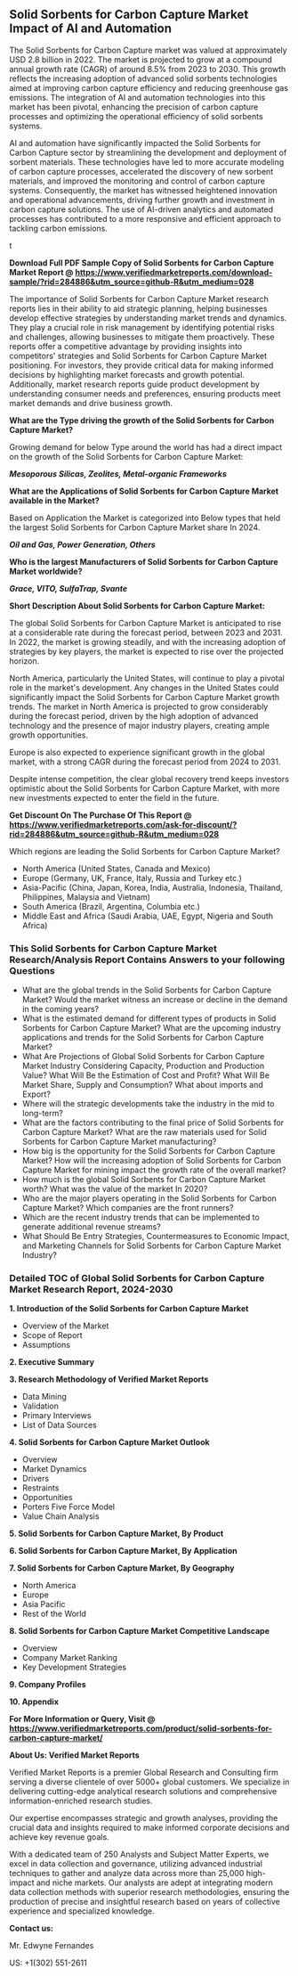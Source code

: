 <h2>Solid Sorbents for Carbon Capture Market Impact of AI and Automation</h2><p>The Solid Sorbents for Carbon Capture market was valued at approximately USD 2.8 billion in 2022. The market is projected to grow at a compound annual growth rate (CAGR) of around 8.5% from 2023 to 2030. This growth reflects the increasing adoption of advanced solid sorbents technologies aimed at improving carbon capture efficiency and reducing greenhouse gas emissions. The integration of AI and automation technologies into this market has been pivotal, enhancing the precision of carbon capture processes and optimizing the operational efficiency of solid sorbents systems.</p><p>AI and automation have significantly impacted the Solid Sorbents for Carbon Capture sector by streamlining the development and deployment of sorbent materials. These technologies have led to more accurate modeling of carbon capture processes, accelerated the discovery of new sorbent materials, and improved the monitoring and control of carbon capture systems. Consequently, the market has witnessed heightened innovation and operational advancements, driving further growth and investment in carbon capture solutions. The use of AI-driven analytics and automated processes has contributed to a more responsive and efficient approach to tackling carbon emissions.</p>t</p><p id="" class=""><strong>Download Full PDF Sample Copy of Solid Sorbents for Carbon Capture Market Report @ <a href="https://www.verifiedmarketreports.com/download-sample/?rid=284886&utm_source=github-R&utm_medium=028" target="_blank">https://www.verifiedmarketreports.com/download-sample/?rid=284886&utm_source=github-R&utm_medium=028</a></strong></p><p>The importance of&nbsp;Solid Sorbents for Carbon Capture Market research reports lies in their ability to aid strategic planning, helping businesses develop effective strategies by understanding market trends and dynamics. They play a crucial role in risk management by identifying potential risks and challenges, allowing businesses to mitigate them proactively. These reports offer a competitive advantage by providing insights into competitors' strategies and Solid Sorbents for Carbon Capture Market positioning. For investors, they provide critical data for making informed decisions by highlighting market forecasts and growth potential. Additionally, market research reports guide product development by understanding consumer needs and preferences, ensuring products meet market demands and drive business growth.</p><p><strong>What are the&nbsp;Type driving the growth of the Solid Sorbents for Carbon Capture Market?</strong></p><p id="" class="">Growing demand for below Type around the world has had a direct impact on the growth of the Solid Sorbents for Carbon Capture Market:</p><em><strong>Mesoporous Silicas, Zeolites, Metal-organic Frameworks</strong></em></p><strong>What are the&nbsp;Applications&nbsp;of Solid Sorbents for Carbon Capture Market available in the Market?</strong></p><p id="" class="">Based on Application the Market is categorized into Below types that held the largest Solid Sorbents for Carbon Capture Market share In 2024.</p><em><strong>Oil and Gas, Power Generation, Others</strong></em></p><strong>Who is the largest Manufacturers of Solid Sorbents for Carbon Capture Market worldwide?</strong></p><p><em><strong>Grace, VITO, SulfaTrap, Svante</strong></em></p><p id="" class=""><strong>Short Description About Solid Sorbents for Carbon Capture Market:</strong></p><p>The global Solid Sorbents for Carbon Capture Market is anticipated to rise at a considerable rate during the forecast period, between 2023 and 2031. In 2022, the market is growing steadily, and with the increasing adoption of strategies by key players, the market is expected to rise over the projected horizon.</p><p>North America, particularly the United States, will continue to play a pivotal role in the market's development. Any changes in the United States could significantly impact the Solid Sorbents for Carbon Capture Market growth trends. The market in North America is projected to grow considerably during the forecast period, driven by the high adoption of advanced technology and the presence of major industry players, creating ample growth opportunities.</p><p>Europe is also expected to experience significant growth in the global market, with a strong CAGR during the forecast period from 2024 to 2031.</p><p>Despite intense competition, the clear global recovery trend keeps investors optimistic about the Solid Sorbents for Carbon Capture Market, with more new investments expected to enter the field in the future.</p><p id="" class=""><strong>Get Discount On The Purchase Of This Report @ <a href="https://www.verifiedmarketreports.com/ask-for-discount/?rid=284886&utm_source=github-R&utm_medium=028" target="_blank">https://www.verifiedmarketreports.com/ask-for-discount/?rid=284886&utm_source=github-R&utm_medium=028</a></strong></p>Which regions are leading the Solid Sorbents for Carbon Capture Market?</p><ul><li>North America (United States, Canada and Mexico)</li><li>Europe (Germany, UK, France, Italy, Russia and Turkey etc.)</li><li>Asia-Pacific (China, Japan, Korea, India, Australia, Indonesia, Thailand, Philippines, Malaysia and Vietnam)</li><li>South America (Brazil, Argentina, Columbia etc.)</li><li>Middle East and Africa (Saudi Arabia, UAE, Egypt, Nigeria and South Africa)</li></ul><h3 id="" class="">This Solid Sorbents for Carbon Capture Market Research/Analysis Report Contains Answers to your following Questions</h3><ul><li>What are the global trends in the Solid Sorbents for Carbon Capture Market? Would the market witness an increase or decline in the demand in the coming years?</li><li>What is the estimated demand for different types of products in Solid Sorbents for Carbon Capture Market? What are the upcoming industry applications and trends for the Solid Sorbents for Carbon Capture Market?</li><li>What Are Projections of Global Solid Sorbents for Carbon Capture Market Industry Considering Capacity, Production and Production Value? What Will Be the Estimation of Cost and Profit? What Will Be Market Share, Supply and Consumption? What about imports and Export?</li><li>Where will the strategic developments take the industry in the mid to long-term?</li><li>What are the factors contributing to the final price of Solid Sorbents for Carbon Capture Market? What are the raw materials used for Solid Sorbents for Carbon Capture Market manufacturing?</li><li>How big is the opportunity for the Solid Sorbents for Carbon Capture Market? How will the increasing adoption of Solid Sorbents for Carbon Capture Market for mining impact the growth rate of the overall market?</li><li>How much is the global Solid Sorbents for Carbon Capture Market worth? What was the value of the market In 2020?</li><li>Who are the major players operating in the Solid Sorbents for Carbon Capture Market? Which companies are the front runners?</li><li>Which are the recent industry trends that can be implemented to generate additional revenue streams?</li><li>What Should Be Entry Strategies, Countermeasures to Economic Impact, and Marketing Channels for Solid Sorbents for Carbon Capture Market Industry?</li></ul><h3 id="" class="">Detailed TOC of Global Solid Sorbents for Carbon Capture Market Research Report, 2024-2030</h3><p id="" class=""><strong>1. Introduction of the Solid Sorbents for Carbon Capture Market</strong></p><ul><li>Overview of the Market</li><li>Scope of Report</li><li>Assumptions</li></ul><p id="" class=""><strong>2. Executive Summary</strong></p><p id="" class=""><strong>3. Research Methodology of Verified Market Reports</strong></p><ul><li>Data Mining</li><li>Validation</li><li>Primary Interviews</li><li>List of Data Sources</li></ul><p id="" class=""><strong>4. Solid Sorbents for Carbon Capture Market Outlook</strong></p><ul><li>Overview</li><li>Market Dynamics</li><li>Drivers</li><li>Restraints</li><li>Opportunities</li><li>Porters Five Force Model</li><li>Value Chain Analysis</li></ul><p id="" class=""><strong>5. Solid Sorbents for Carbon Capture Market, By Product</strong></p><p id="" class=""><strong>6. Solid Sorbents for Carbon Capture Market, By Application</strong></p><p id="" class=""><strong>7. Solid Sorbents for Carbon Capture Market, By Geography</strong></p><ul><li>North America</li><li>Europe</li><li>Asia Pacific</li><li>Rest of the World</li></ul><p id="" class=""><strong>8. Solid Sorbents for Carbon Capture Market Competitive Landscape</strong></p><ul><li>Overview</li><li>Company Market Ranking</li><li>Key Development Strategies</li></ul><p id="" class=""><strong>9. Company Profiles</strong></p><p id="" class=""><strong>10. Appendix</strong></p><p id="" class=""><strong>For More Information or Query, Visit @ <a href="https://www.verifiedmarketreports.com/product/solid-sorbents-for-carbon-capture-market/" target="_blank">https://www.verifiedmarketreports.com/product/solid-sorbents-for-carbon-capture-market/</a></strong></p><p id="" class=""><strong>About Us: Verified Market Reports</strong></p><p id="" class="">Verified Market Reports is a premier Global Research and Consulting firm serving a diverse clientele of over 5000+ global customers. We specialize in delivering cutting-edge analytical research solutions and comprehensive information-enriched research studies.</p><p id="" class="">Our expertise encompasses strategic and growth analyses, providing the crucial data and insights required to make informed corporate decisions and achieve key revenue goals.</p><p id="" class="">With a dedicated team of 250 Analysts and Subject Matter Experts, we excel in data collection and governance, utilizing advanced industrial techniques to gather and analyze data across more than 25,000 high-impact and niche markets. Our analysts are adept at integrating modern data collection methods with superior research methodologies, ensuring the production of precise and insightful research based on years of collective experience and specialized knowledge.</p><p id="" class=""><strong>Contact us:</strong></p><p id="" class="">Mr. Edwyne Fernandes</p><p id="" class="">US: +1(302) 551-2611</p>